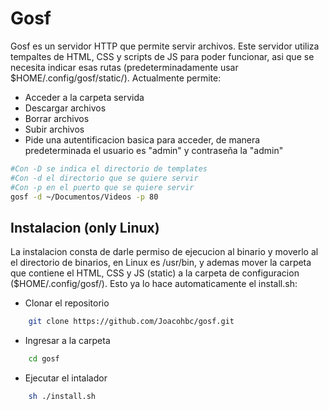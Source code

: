 # Gosf

Gosf es un servidor HTTP que permite servir archivos. Este servidor utiliza tempaltes de HTML, CSS y scripts de JS para poder funcionar, asi que se necesita indicar esas rutas (predeterminadamente usar $HOME/.config/gosf/static/). Actualmente permite:

- Acceder a la carpeta servida
- Descargar archivos
- Borrar archivos
- Subir archivos
- Pide una autentificacion basica para acceder, de manera predeterminada el usuario es "admin" y contraseña la "admin"

```bash
#Con -D se indica el directorio de templates
#Con -d el directorio que se quiere servir
#Con -p en el puerto que se quiere servir
gosf -d ~/Documentos/Videos -p 80
```

## Instalacion (only Linux)

La instalacion consta de darle permiso de ejecucion al binario y moverlo al el directorio de binarios, en Linux es /usr/bin, y ademas mover la carpeta que contiene el HTML, CSS y JS (static) a la carpeta de configuracion ($HOME/.config/gosf/). Esto ya lo hace automaticamente el install.sh:

- Clonar el repositorio

```bash
    git clone https://github.com/Joacohbc/gosf.git
```

- Ingresar a la carpeta

```bash
    cd gosf
```

- Ejecutar el intalador

```bash
    sh ./install.sh
```
